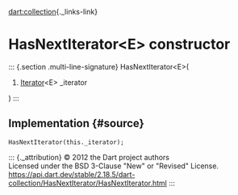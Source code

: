[dart:collection](../../dart-collection/dart-collection-library){._links-link}

HasNextIterator\<E\> constructor
================================

::: {.section .multi-line-signature}
HasNextIterator\<E\>(

1.  [Iterator](../../dart-core/iterator-class)\<E\> \_iterator

)
:::

Implementation {#source}
--------------

``` {.language-dart data-language="dart"}
HasNextIterator(this._iterator);
```

::: {._attribution}
© 2012 the Dart project authors\
Licensed under the BSD 3-Clause \"New\" or \"Revised\" License.\
<https://api.dart.dev/stable/2.18.5/dart-collection/HasNextIterator/HasNextIterator.html>
:::
